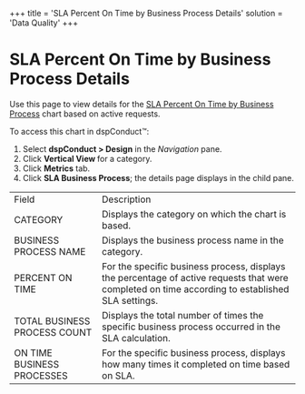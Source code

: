 +++
title = 'SLA Percent On Time by Business Process Details'
solution = 'Data Quality'
+++

# SLA Percent On Time by Business Process Details

Use this page to view details for the [SLA Percent On Time by Business
Process](SLA_Percent_OnTime_by_Business_Process.htm) chart based on
active requests.

To access this chart in dspConduct™:

1.  Select **dspConduct \> Design** in the *Navigation* pane.
2.  Click **Vertical View <span style="font-weight: normal;">for a
    category</span>**.
3.  Click **Metrics** tab.
4.  Click **SLA Business Process**; the details page displays in the
    child
pane.

|                              |                                                                                                                                                  |
| ---------------------------- | ------------------------------------------------------------------------------------------------------------------------------------------------ |
| Field                        | Description                                                                                                                                      |
| CATEGORY                     | Displays the category on which the chart is based.                                                                                               |
| BUSINESS PROCESS NAME        | Displays the business process name in the category.                                                                                              |
| PERCENT ON TIME              | For the specific business process, displays the percentage of active requests that were completed on time according to established SLA settings. |
| TOTAL BUSINESS PROCESS COUNT | Displays the total number of times the specific business process occurred in the SLA calculation.                                                |
| ON TIME BUSINESS PROCESSES   | For the specific business process, displays how many times it completed on time based on SLA.                                                    |
